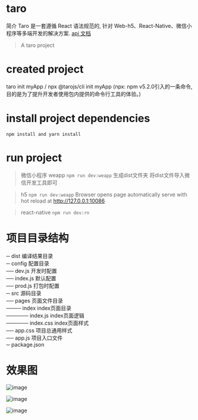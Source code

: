 # taro 
  简介 
  Taro 是一套遵循 React 语法规范的, 针对 Web-h5、React-Native、微信小程序等多端开发的解决方案. 
  [api 文档](https://nervjs.github.io/taro/docs/README.html)
  
> A taro project

# created project
  taro init myApp / npx @tarojs/cli init myApp (npx: npm v5.2.0引入的一条命令,目的是为了提升开发者使用包内提供的命令行工具的体验。)

# install project dependencies
  ``` npm install and yarn install ``` 
  
# run project
  
  > 微信小程序 weapp
  ``` npm run dev:weapp ```
  生成dist文件夹 将dist文件导入微信开发工具即可
  
  > h5
  ``` npm run dev:weapp ```
  Browser opens page automatically 
  serve with hot reload at http://127.0.0.1:10086
  
  > react-native
  ``` npm run dev:rn ```
  
# 项目目录结构

  ─ dist                   编译结果目录  
  ─ config                 配置目录   
     ── dev.js             开发时配置  
     ── index.js           默认配置  
     ── prod.js            打包时配置  
  ─ src                    源码目录  
     ── pages              页面文件目录  
        ──── index          index页面目录  
            ────── index.js   index页面逻辑  
            ────── index.css  index页面样式  
     ── app.css            项目总通用样式  
     ── app.js             项目入口文件  
  ─ package.json    

# 效果图

![image](https://github.com/hwhtml/taro/master/screenShot/1538215097238.jpg)


 ![image](https://github.com/hwhtml/taro/master/screenShot/1538215124924.jpg)


 ![image](https://github.com/hwhtml/taro/master/screenShot/1538215211847.jpg)
